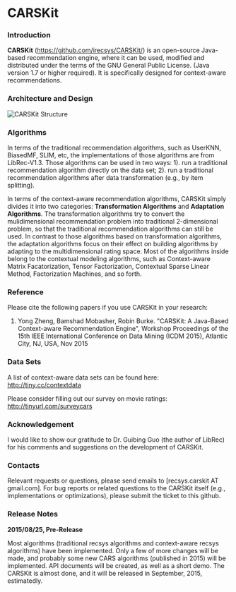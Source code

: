# CARSKit

### Introduction

**CARSKit** (https://github.com/irecsys/CARSKit/) is an open-source Java-based recommendation engine, where it can be used, modified and distributed under the terms of the GNU General Public License. (Java version 1.7 or higher required). It is specifically designed for context-aware recommendations. 

### Architecture and Design

![CARSKit Structure](http://students.depaul.edu/~yzheng8/images/CARSKit.png)

### Algorithms

In terms of the traditional recommendation algorithms, such as UserKNN, BiasedMF, SLIM, etc, the implementations of those algorithms are from LibRec-V1.3. Those algorithms can be used in two ways: 1). run a traditional recommendation algorithm directly on the data set; 2). run a traditional recommendation algorithms after data transformation (e.g., by item splitting).

In terms of the context-aware recommendation algorithms, CARSKit simply divides it into two categories: **Transformation Algorithms** and **Adaptation Algorithms**. The transformation algorithms try to convert the mulidimensional recommendation problem into traditional 2-dimensional problem, so that the traditional recommendation algorithms can still be used. In contrast to those algorithms based on transformation algorithms, the adaptation algorithms focus on their effect on building algorithms by adapting to the multidimensional rating space. Most of the algorithms inside belong to the contextual modeling algorithms, such as Context-aware Matrix Facatorization, Tensor Factorization, Contextual Sparse Linear Method, Factorization Machines, and so forth.

### Reference

Please cite the following papers if you use CARSKit in your research:

1. Yong Zheng, Bamshad Mobasher, Robin Burke. "CARSKit: A Java-Based Context-aware Recommendation Engine", Workshop Proceedings of the 15th IEEE International Conference on Data Mining (ICDM 2015), Atlantic City, NJ, USA, Nov 2015

### Data Sets

A list of context-aware data sets can be found here: http://tiny.cc/contextdata 

Please consider filling out our survey on movie ratings: http://tinyurl.com/surveycars

### Acknowledgement

I would like to show our gratitude to Dr. Guibing Guo (the author of LibRec) for his comments and suggestions on the development of CARSKit.

### Contacts

Relevant requests or questions, please send emails to [recsys.carskit AT gmail.com]. For bug reports or related questions to the CARSKit itself (e.g., implementations or optimizations), please submit the ticket to this github.

### Release Notes

**2015/08/25, Pre-Release**

Most algorithms (traditional recsys algorithms and context-aware recsys algorithms) have been implemented. Only a few of more changes will be made, and probably some new CARS algorithms (published in 2015) will be implemented. API documents will be created, as well as a short demo. The CARSKit is almost done, and it will be released in September, 2015, estimatedly.







